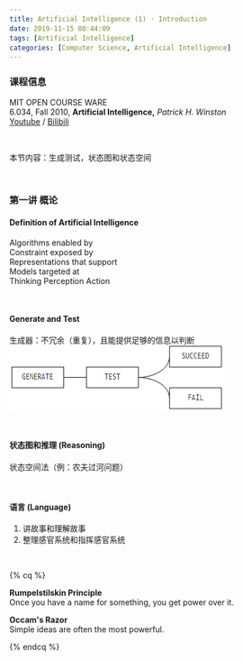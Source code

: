 ```yaml
---
title: Artificial Intelligence (1) · Introduction
date: 2019-11-15 00:44:09
tags: [Artificial Intelligence]
categories: [Computer Science, Artificial Intelligence]
---
```


### 课程信息

MIT OPEN COURSE WARE  
6.034, Fall 2010, **Artificial Intelligence,** *Patrick H. Winston*  
[Youtube](https://www.youtube.com/watch?v=TjZBTDzGeGg&list=PLUl4u3cNGP63gFHB6xb-kVBiQHYe_4hSi) / [Bilibili](https://www.bilibili.com/video/av75097245)

<br>

本节内容：生成测试，状态图和状态空间

<!--
<br>

### 写作目的

虽然写第一讲之前我就已经把整个课程看完了，但是怕马上转眼就忘了（其实已经记不太清了），所以一是稍微总结一下加深记忆，另外梳理一下以后方便回头看。在这里主要写一下每一讲的关键点，详细内容还要看原视频。然后可能会有很多疏漏错误，请一切以 Winston 原文为准 2333
-->

<!-- more -->

<br>

### 第一讲 概论

#### Definition of Artificial Intelligence

Algorithms enabled by  
Constraint exposed by  
Representations that support  
Models targeted at  
Thinking Perception Action

<br>

#### Generate and Test

生成器：不冗余（重复），且能提供足够的信息以判断
![Generate and Test](Artificial-Intelligence-Patrick-Winston-1/gt.png)

<br>

#### 状态图和推理 (Reasoning)

状态空间法（例：农夫过河问题）

<br>

#### 语言 (Language)

1. 讲故事和理解故事
2. 整理感官系统和指挥感官系统

<br>

{% cq %}

**Rumpelstilskin Principle**  
Once you have a name for something, you get power over it.

**Occam's Razor**  
Simple ideas are often the most powerful.

{% endcq %}

<br>
